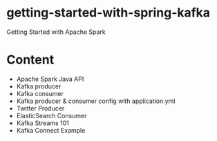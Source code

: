 # getting-started-with-spring-kafka
Getting Started with Apache Spark

# Content
- Apache Spark Java API
- Kafka producer
- Kafka consumer
- Kafka producer & consumer config with application.yml
- Twitter Producer
- ElasticSearch Consumer
- Kafka Streams 101
- Kafka Connect Example
